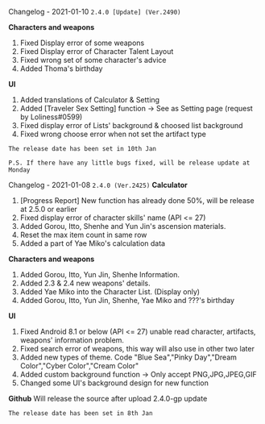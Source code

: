 Changelog - 2021-01-10
```2.4.0 [Update] (Ver.2490)```

**Characters and weapons**
1. Fixed Display error of some weapons
2. Fixed Display error of Character Talent Layout
3. Fixed wrong set of some character's advice
4. Added Thoma's birthday

**UI**
1. Added translations of Calculator & Setting
2. Added [Traveler Sex Setting] function -> See as Setting page (request by Loliness#0599)
3. Fixed display error of Lists' background & choosed list background
4. Fixed wrong choose error when not set the artifact type

```The release date has been set in 10th Jan```

```P.S. If there have any little bugs fixed, will be release update at Monday```



Changelog - 2021-01-08
```2.4.0 (Ver.2425)```
**Calculator**
1. [Progress Report] New function has already done 50%, will be release at 2.5.0 or earlier
2. Fixed display error of character skills' name (API <= 27) 
3. Added Gorou, Itto, Shenhe and Yun Jin's ascension materials.
4. Reset the max item count in same row
5. Added a part of Yae Miko's calculation data 

**Characters and weapons**
1. Added Gorou, Itto, Yun Jin, Shenhe Information.
2. Added 2.3 & 2.4 new weapons' details.
3. Added Yae Miko into the Character List. (Display only)
4. Added Gorou, Itto, Yun Jin, Shenhe, Yae Miko and ???'s birthday

**UI**
1. Fixed Android 8.1 or below (API <= 27) unable read character, artifacts, weapons' information problem.
2. Fixed search error of weapons, this way will also use in other two later
3. Added new types of theme. Code "Blue Sea","Pinky Day","Dream Color","Cyber Color","Cream Color"
4. Added custom background function -> Only accept PNG,JPG,JPEG,GIF 
5. Changed some UI's background design for new function

**Github**
Will release the source after upload 2.4.0-gp update

```The release date has been set in 8th Jan```